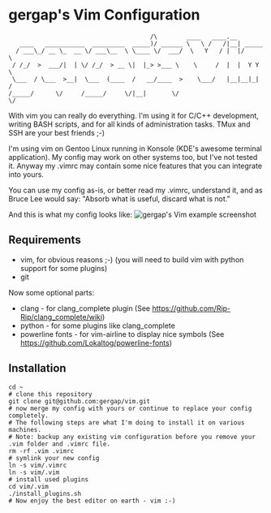 gergap's Vim Configuration
==========================
                                           /\        ____   ____.__
       ____   ___________  _________  _____)/ ______ \   \ /   /|__| _____
      / ___\_/ __ \_  __ \/ ___\__  \ \____ \/  ___/  \   Y   / |  |/     \
     / /_/  >  ___/|  | \/ /_/  > __ \|  |_> >___ \    \     /  |  |  Y Y  \
     \___  / \___  >__|  \___  (____  /   __/____  >    \___/   |__|__|_|  /
    /_____/      \/     /_____/     \/|__|       \/                      \/


With vim you can really do everything. I'm using it for C/C++ development,
writing BASH scripts, and for all kinds of administration tasks. TMux and SSH are
your best friends ;-)

I'm using vim on Gentoo Linux running in Konsole (KDE's awesome terminal application).
My config may work on other systems too, but I've not tested it.
Anyway my .vimrc may contain some nice features that you can integrate into yours.

You can use my config as-is, or better read my .vimrc, understand it, and as
Bruce Lee would say: "Absorb what is useful, discard what is not."

And this is what my config looks like:
![gergap's Vim example screenshot][vim-gergap]

Requirements
------------

* vim, for obvious reasons ;-) (you will need to build vim with python support for some plugins)
* git

Now some optional parts:

* clang - for clang_complete plugin (See https://github.com/Rip-Rip/clang_complete/wiki)
* python - for some plugins like clang_complete
* powerline fonts - for vim-airline to display nice symbols (See https://github.com/Lokaltog/powerline-fonts)

Installation
------------

    cd ~
    # clone this repository
    git clone git@github.com:gergap/vim.git
    # now merge my config with yours or continue to replace your config completely.
    # The following steps are what I'm doing to install it on various machines.
    # Note: backup any existing vim configuration before you remove your .vim folder and .vimrc file.
    rm -rf .vim .vimrc
    # symlink your new config
    ln -s vim/.vimrc
    ln -s vim/.vim
    # install used plugins
    cd vim/.vim
    ./install_plugins.sh
    # Now enjoy the best editor on earth - vim :-)

[vim-gergap]: https://raw.github.com/gergap/vim/master/vim-gergap.png

